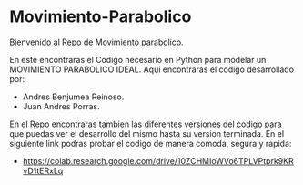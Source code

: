 # Movimiento-Parabolico

Bienvenido al Repo de Movimiento parabolico. 

En este encontraras el Codigo necesario en Python para modelar un MOVIMIENTO PARABOLICO IDEAL. 
Aqui encontraras el codigo desarrollado por: 

- Andres Benjumea Reinoso.
- Juan Andres Porras.

En el Repo encontraras tambien las diferentes versiones del codigo para que puedas ver el desarrollo del mismo hasta su version terminada. 
En el siguiente link podras probar el codigo de manera comoda, segura y rapida:

- https://colab.research.google.com/drive/10ZCHMIoWVo6TPLVPtprk9KRvD1tERxLq 
